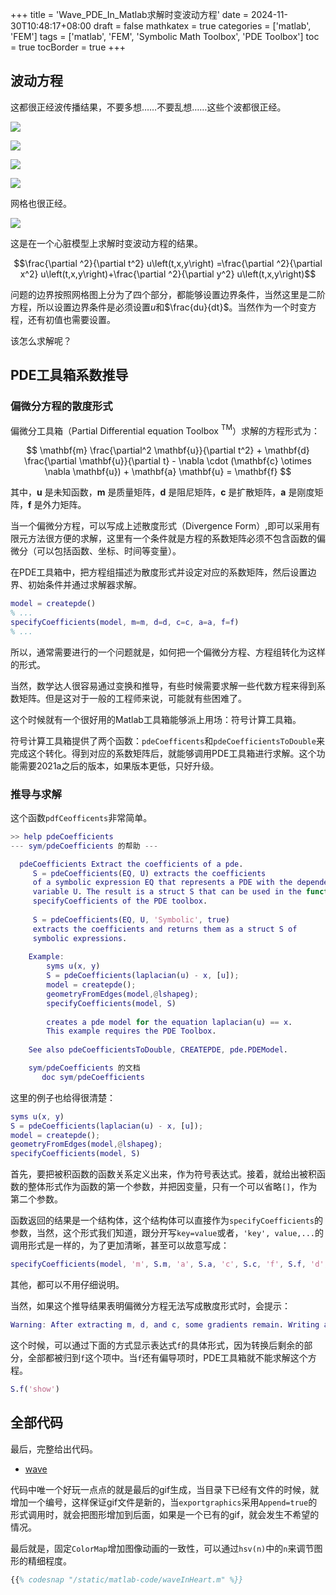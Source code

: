 +++
title = 'Wave_PDE_In_Matlab求解时变波动方程'
date = 2024-11-30T10:48:17+08:00
draft = false
mathkatex = true
categories = ['matlab', 'FEM']
tags = ['matlab', 'FEM', 'Symbolic Math Toolbox', 'PDE Toolbox']
toc = true
tocBorder = true
+++


## 波动方程

这都很正经波传播结果，不要多想……不要乱想……这些个波都很正经。

![](/matlab-img/wave-3.gif)

![](/matlab-img/wave-4.gif)

![](/matlab-img/wave-1.gif)

![](/matlab-img/wave-5.gif)


网格也很正经。

![](/matlab-img/MeshWithEdgeLabels.png)

这是在一个心脏模型上求解时变波动方程的结果。

$$\frac{\partial ^2}{\partial t^2} u\left(t,x,y\right) =\frac{\partial ^2}{\partial x^2} u\left(t,x,y\right)+\frac{\partial ^2}{\partial y^2} u\left(t,x,y\right)$$

问题的边界按照网格图上分为了四个部分，都能够设置边界条件，当然这里是二阶方程，所以设置边界条件是必须设置$u$和$\frac{du}{dt}$。当然作为一个时变方程，还有初值也需要设置。

该怎么求解呢？


## PDE工具箱系数推导

### 偏微分方程的散度形式

偏微分工具箱（Partial Differential equation Toolbox $^{\text{TM}}$）求解的方程形式为：

$$
\mathbf{m} \frac{\partial^2 \mathbf{u}}{\partial t^2} + 
\mathbf{d} \frac{\partial \mathbf{u}}{\partial t} -
\nabla \cdot (\mathbf{c} \otimes \nabla \mathbf{u}) + \mathbf{a} \mathbf{u} = \mathbf{f}
$$

其中，$\mathbf{u}$ 是未知函数，$\mathbf{m}$ 是质量矩阵，$\mathbf{d}$ 是阻尼矩阵，$\mathbf{c}$ 是扩散矩阵，$\mathbf{a}$ 是刚度矩阵，$\mathbf{f}$ 是外力矩阵。

当一个偏微分方程，可以写成上述散度形式（Divergence Form）,即可以采用有限元方法很方便的求解，这里有一个条件就是方程的系数矩阵必须不包含函数的偏微分（可以包括函数、坐标、时间等变量）。

在PDE工具箱中，把方程组描述为散度形式并设定对应的系数矩阵，然后设置边界、初始条件并通过求解器求解。
```matlab
model = createpde()
% ...
specifyCoefficients(model, m=m, d=d, c=c, a=a, f=f)
% ...
```

所以，通常需要进行的一个问题就是，如何把一个偏微分方程、方程组转化为这样的形式。

当然，数学达人很容易通过变换和推导，有些时候需要求解一些代数方程来得到系数矩阵。但是这对于一般的工程师来说，可能就有些困难了。

这个时候就有一个很好用的Matlab工具箱能够派上用场：符号计算工具箱。

符号计算工具箱提供了两个函数：`pdeCoefficents`和`pdeCoefficientsToDouble`来完成这个转化。得到对应的系数矩阵后，就能够调用PDE工具箱进行求解。这个功能需要2021a之后的版本，如果版本更低，只好升级。

### 推导与求解

这个函数`pdfCeofficents`非常简单。

```matlab
>> help pdeCoefficients
--- sym/pdeCoefficients 的帮助 ---

  pdeCoefficients Extract the coefficients of a pde.
     S = pdeCoefficients(EQ, U) extracts the coefficients
     of a symbolic expression EQ that represents a PDE with the dependent
     variable U. The result is a struct S that can be used in the function
     specifyCoefficients of the PDE toolbox.
 
     S = pdeCoefficients(EQ, U, 'Symbolic', true)
     extracts the coefficients and returns them as a struct S of
     symbolic expressions.
 
    Example:
        syms u(x, y)
        S = pdeCoefficients(laplacian(u) - x, [u]);
        model = createpde();
        geometryFromEdges(model,@lshapeg);
        specifyCoefficients(model, S)
 
        creates a pde model for the equation laplacian(u) == x.
        This example requires the PDE Toolbox.
 
    See also pdeCoefficientsToDouble, CREATEPDE, pde.PDEModel.

    sym/pdeCoefficients 的文档
       doc sym/pdeCoefficients
```

这里的例子也给得很清楚：

```matlab
syms u(x, y)
S = pdeCoefficients(laplacian(u) - x, [u]);
model = createpde();
geometryFromEdges(model,@lshapeg);
specifyCoefficients(model, S)
```
首先，要把被积函数的函数关系定义出来，作为符号表达式。接着，就给出被积函数的整体形式作为函数的第一个参数，并把因变量，只有一个可以省略`[]`，作为第二个参数。

函数返回的结果是一个结构体，这个结构体可以直接作为`specifyCoefficients`的参数，当然，这个形式我们知道，跟分开写`key=value`或者，`'key', value,...`的调用形式是一样的，为了更加清晰，甚至可以故意写成：

```matlab
specifyCoefficients(model, 'm', S.m, 'a', S.a, 'c', S.c, 'f', S.f, 'd', S.d)
```

其他，都可以不用仔细说明。

当然，如果这个推导结果表明偏微分方程无法写成散度形式时，会提示：

```matlab
Warning: After extracting m, d, and c, some gradients remain. Writing all remaining terms to f.
```

这个时候，可以通过下面的方式显示表达式`f`的具体形式，因为转换后剩余的部分，全部都被归到`f`这个项中。当`f`还有偏导项时，PDE工具箱就不能求解这个方程。

```matlab
S.f('show')
```


## 全部代码

最后，完整给出代码。

- [wave](/matlab-code/waveInHeart.m)

代码中唯一个好玩一点点的就是最后的gif生成，当目录下已经有文件的时候，就增加一个编号，这样保证gif文件是新的，当`exportgraphics`采用`Append=true`的形式调用时，就会把图形增加到后面，如果是一个已有的gif，就会发生不希望的情况。

最后就是，固定`ColorMap`增加图像动画的一致性，可以通过`hsv(n)`中的`n`来调节图形的精细程度。

```matlab
{{% codesnap "/static/matlab-code/waveInHeart.m" %}}
```
